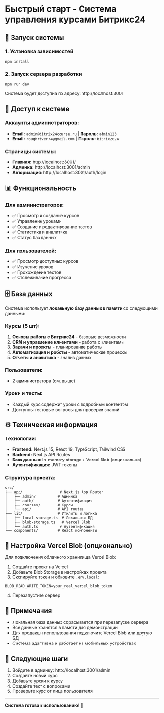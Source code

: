 # Быстрый старт - Система управления курсами Битрикс24

## 🚀 Запуск системы

### 1. Установка зависимостей
```bash
npm install
```

### 2. Запуск сервера разработки
```bash
npm run dev
```

Система будет доступна по адресу: http://localhost:3001

## 🔐 Доступ к системе

### Аккаунты администраторов:
- **Email:** `admin@bitrix24course.ru` | **Пароль:** `admin123`
- **Email:** `roughriver74@gmail.com` | **Пароль:** `bitrix2024`

### Страницы системы:
- **Главная:** http://localhost:3001/
- **Админка:** http://localhost:3001/admin
- **Авторизация:** http://localhost:3001/auth/login

## 📊 Функциональность

### Для администраторов:
- ✅ Просмотр и создание курсов
- ✅ Управление уроками
- ✅ Создание и редактирование тестов
- ✅ Статистика и аналитика
- ✅ Статус баз данных

### Для пользователей:
- ✅ Просмотр доступных курсов
- ✅ Изучение уроков
- ✅ Прохождение тестов
- ✅ Отслеживание прогресса

## 🗄️ База данных

Система использует **локальную базу данных в памяти** со следующими данными:

### Курсы (5 шт):
1. **Основы работы с Битрикс24** - базовые возможности
2. **CRM и управление клиентами** - работа с клиентами
3. **Задачи и проекты** - планирование работы
4. **Автоматизация и роботы** - автоматические процессы
5. **Отчеты и аналитика** - анализ данных

### Пользователи:
- 2 администратора (см. выше)

### Уроки и тесты:
- Каждый курс содержит уроки с подробным контентом
- Доступны тестовые вопросы для проверки знаний

## ⚙️ Техническая информация

### Технологии:
- **Frontend:** Next.js 15, React 19, TypeScript, Tailwind CSS
- **Backend:** Next.js API Routes
- **База данных:** In-memory storage + Vercel Blob (опционально)
- **Аутентификация:** JWT токены

### Структура проекта:
```
src/
├── app/                 # Next.js App Router
│   ├── admin/          # Админка
│   ├── auth/           # Аутентификация
│   ├── courses/        # Курсы
│   └── api/            # API routes
├── lib/                # Утилиты и логика
│   ├── local-storage.ts  # Локальная БД
│   ├── blob-storage.ts   # Vercel Blob
│   └── auth.ts          # Аутентификация
└── components/         # React компоненты
```

## 🔧 Настройка Vercel Blob (опционально)

Для подключения облачного хранилища Vercel Blob:

1. Создайте проект на Vercel
2. Добавьте Blob Storage в настройках проекта
3. Скопируйте токен и обновите `.env.local`:

```env
BLOB_READ_WRITE_TOKEN=your_real_vercel_blob_token
```

4. Перезапустите сервер

## 📝 Примечания

- Локальная база данных сбрасывается при перезапуске сервера
- Все данные хранятся в памяти для демонстрации
- Для продакшн использования подключите Vercel Blob или другую БД
- Система адаптивна и работает на мобильных устройствах

## 🎯 Следующие шаги

1. Войдите в админку: http://localhost:3001/admin
2. Создайте новый курс
3. Добавьте уроки к курсу  
4. Создайте тест с вопросами
5. Проверьте курс от лица пользователя

---

**Система готова к использованию!** 🎉